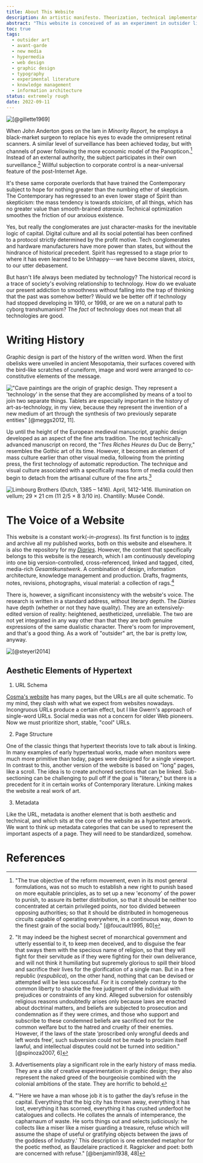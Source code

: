 ```yaml
---
title: About This Website
description: An artistic manifesto. Theorization, technical implementation, and plans for the future.
abstract: "This website is conceived of as an experiment in outsider literary hypertext. It begins with my writing and research environment; it includes the design and architecture of this website; and finally, the *website-as-a-work-of-art* includes a narrative section based on autofiction and the history of online writing. This page is 'meta-fictional' in the sense that it covers the technical and theoretical background informing the project. It also treats the political issues that motivate my interest in hypermedia and digital culture. Some of the relevant topics include: the avant-garde, outsider culture, and institutional critique. The ultimate objective of this website is to combine web design, information systems architecture, and literary form to create a new kind of book. At once memoir and socially-committed cultural critique."
toc: true
tags:
  - outsider art
  - avant-garde
  - new media
  - hypermedia
  - web design
  - graphic design
  - typography
  - experimental literature
  - knowledge management
  - information architecture
status: extremely rough
date: 2022-09-11
---
```


![[@gillette1969]](/assets/images/wipe_cycle.jpg)

When John Anderton goes on the lam in *Minority Report*, he employs a black-market surgeon to replace his eyes to evade the omnipresent retinal scanners. A similar level of surveillance has been achieved today, but with channels of power following the more economic model of the Panopticon.[^1a] Instead of an external authority, the subject participates in their own surveillance.[^1] Willful subjection to corporate control is a near-universal feature of the post-Internet Age.

[^1a]: "The true objective of the reform movement, even in its most general formulations, was not so much to establish a new right to punish based on more equitable principles, as to set up a new 'economy' of the power to punish, to assure its better distribution, so that it should be neither too concentrated at certain privileged points, nor too divided between opposing authorities; so that it should be distributed in homogeneous circuits capable of operating everywhere, in a continuous way, down to the finest grain of the social body." [@foucault1995, 80]

[^1]: "It may indeed be the highest secret of monarchical government and utterly essential to it, to keep men deceived, and to disguise the fear that sways them with the specious name of religion, so that they will fight for their servitude as if they were fighting for their own deliverance, and will not think it humiliating but supremely glorious to spill their blood and sacrifice their lives for the glorification of a single man. But in a free republic (*respublica*), on the other hand, nothing that can be devised or attempted will be less successful. For it is completely contrary to the common liberty to shackle the free judgment of the individual with prejudices or constraints of any kind. Alleged subversion for ostensibly religious reasons undoubtedly arises only because laws are enacted about doctrinal matters, and beliefs are subjected to prosecution and condemnation as if they were crimes, and those who support and subscribe to these condemned beliefs are sacrificed not for the common welfare but to the hatred and cruelty of their enemies. However, if the laws of the state ‘proscribed only wrongful deeds and left words free’, such subversion could not be made to proclaim itself lawful, and intellectual disputes could not be turned into sedition." [@spinoza2007, 6]

It's these same corporate overlords that have trained the Contemporary subject to hope for nothing greater than the numbing ether of skepticism. The Contemporary has regressed to an even lower stage of Spirit than skepticism: the mass tendency is towards *stoicism*, of all things, which has no greater value than smooth-brained *ataraxia*. Technical optimization smoothes the friction of our anxious existence.

Yes, but really the conglomerates are just character-masks for the inevitable logic of capital. Digital culture and all its social potential has been confined to a protocol strictly determined by the profit motive. Tech conglomerates and hardware manufacturers have more power than states, but without the hindrance of historical precedent. Spirit has regressed to a stage prior to where it has even learned to be Unhappy---we have become slaves, *stoics*, to our utter debasement.

But hasn't life always been mediated by technology? The historical record is a trace of society's evolving relationship to technology. How do we evaluate our present addiction to smoothness without falling into the trap of thinking that the past was somehow better? Would we be better off if technology had stopped developing in 1910, or 1998, or are we on a natural path to cyborg transhumanism? The *fact* of technology does not mean that all technologies are good.

# Writing History

Graphic design is part of the history of the written word. When the first obelisks were unveiled in ancient Mesopotamia, their surfaces covered with the bird-like scratches of cuneiform, image and word were arranged to co-constitutive elements of the message.

!["Cave paintings are the origin of graphic design. They represent a 'technology' in the sense that they are accomplished by means of a tool to join two separate things. Tablets are especially important in the history of art-as-technology, in my view, because they represent the invention of a new medium of art through the synthesis of two previously separate entities" [@meggs2012, 11].](/assets/images/blau.png)

Up until the height of the European medieval manuscript, graphic design developed as an aspect of the fine arts tradition. The most technically-advanced manuscript on record, the "*Tres Riches Heures* du Duc de Berry," resembles the Gothic art of its time. However, it becomes an element of mass culture earlier than other visual media, following from the printing press, the first technology of automatic reproduction. The technique and visual culture associated with a specifically mass form of media could then begin to detach from the artisanal culture of the fine arts.[^2a]

[^2a]: Advertisements play a significant role in the early history of mass media. They are a site of creative experimentation in graphic design; they also represent the naked greed of the bourgeoisie combined with the colonial ambitions of the state. They are horrific to behold.

![Limbourg Brothers (Dutch, 1385 – 1416). April, 1412-1416. Illumination on vellum; 29 × 21 cm (11 2/5 × 8 3/10 in). Chantilly: Musée Condé.](/assets/images/avril.jpg)

# The Voice of a Website

This website is a constant work(*-in-progress*). Its first function is to [index](/index) and archive all my published works, both on this website and elsewhere. It is also the repository for my [*Diaries*](/diaries). However, the content that specifically belongs to this website is the research, which I am continuously developing into one big version-controlled, cross-referenced, linked and tagged, cited, media-rich *Gesamtkunstwerk*. A combination of design, information architecture, knowledge management and production. Drafts, fragments, notes, revisions, photographs, visual material: a collection of rags.[^3]

[^3]: "'Here we have a man whose job it is to gather the day’s refuse in the capital. Everything that the big city has thrown away, everything it has lost, everything it has scorned, everything it has crushed underfoot he catalogues and collects. He collates the annals of intemperance, the capharnaum of waste. He sorts things out and selects judiciously: he collects like a miser like a miser guarding a treasure, refuse which will assume the shape of useful or gratifying objects between the jaws of the goddess of Industry.' This description is one extended metaphor for the poetic method, as Baudelaire practiced it. Ragpicker and poet: both are concerned with refuse." [@benjamin1938, 48]

There is, however, a significant inconsistency with the website's voice. The research is written in a standard address, without literary depth. The *Diaries* have depth (whether or not they have quality). They are an extensively-edited version of reality: heightened, aestheticized, unreliable. The two are not yet integrated in any way other than that they are both genuine expressions of the same dualistic character. There's room for improvement, and that's a good thing. As a work of "outsider" art, the bar is pretty low, anyway.

![[@steyerl2014]](/assets/images/steyerl2.jpg)

## Aesthetic Elements of Hypertext

1. URL Schema

[Cosma's website](http://bactra.org/) has many pages, but the URLs are all quite schematic. To my mind, they clash with what we expect from websites nowadays. Incongruous URLs produce a certain effect, but I like Gwern's approach of single-word URLs. Social media was not a concern for older Web pioneers. Now we must prioritize short, stable, "cool" URLs.

2. Page Structure

One of the classic things that hypertext theorists love to talk about is linking. In many examples of early hypertextual works, made when monitors were much more primitive than today, pages were designed for a single viewport. In contrast to this, another version of the website is based on "long" pages, like a scroll. The idea is to create anchored sections that can be linked. Sub-sectioning can be challenging to pull off if the goal is "literary," but there is a precedent for it in certain works of Contemporary literature. Linking makes the website a real work of art.

3. Metadata

Like the URL, metadata is another element that is both aesthetic and technical, and which sits at the core of the website as a hypertext artwork. We want to think up metadata categories that can be used to represent the important aspects of a page. They will need to be standardized, somehow.

# References
